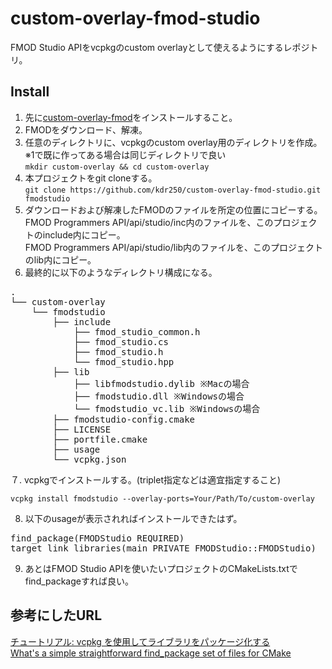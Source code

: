 # custom-overlay-fmod-studio
FMOD Studio APIをvcpkgのcustom overlayとして使えるようにするレポジトリ。

## Install
1. 先に[custom-overlay-fmod](https://github.com/kdr250/custom-overlay-fmod)をインストールすること。
2. FMODをダウンロード、解凍。
3. 任意のディレクトリに、vcpkgのcustom overlay用のディレクトリを作成。<br>※1で既に作ってある場合は同じディレクトリで良い<br>
  `mkdir custom-overlay && cd custom-overlay`
4. 本プロジェクトをgit cloneする。<br>
  `git clone https://github.com/kdr250/custom-overlay-fmod-studio.git fmodstudio`
5. ダウンロードおよび解凍したFMODのファイルを所定の位置にコピーする。<br>
  FMOD Programmers API/api/studio/inc内のファイルを、このプロジェクトのinclude内にコピー。<br>
  FMOD Programmers API/api/studio/lib内のファイルを、このプロジェクトのlib内にコピー。
6. 最終的に以下のようなディレクトリ構成になる。
<pre>
.
└── custom-overlay
    └── fmodstudio
        ├── include
            ├── fmod_studio_common.h
            ├── fmod_studio.cs
            ├── fmod_studio.h
            └── fmod_studio.hpp
        ├── lib
            ├── libfmodstudio.dylib ※Macの場合
            ├── fmodstudio.dll ※Windowsの場合
            └── fmodstudio_vc.lib ※Windowsの場合
        ├── fmodstudio-config.cmake
        ├── LICENSE
        ├── portfile.cmake
        ├── usage
        └── vcpkg.json
</pre>
７. vcpkgでインストールする。(triplet指定などは適宜指定すること)<br>
```
vcpkg install fmodstudio --overlay-ports=Your/Path/To/custom-overlay
```

8. 以下のusageが表示されればインストールできたはず。<br>
<pre>
find_package(FMODStudio REQUIRED)
target_link_libraries(main PRIVATE FMODStudio::FMODStudio)
</pre>

9. あとはFMOD Studio APIを使いたいプロジェクトのCMakeLists.txtでfind_packageすれば良い。

## 参考にしたURL
[チュートリアル: vcpkg を使用してライブラリをパッケージ化する](https://learn.microsoft.com/ja-jp/vcpkg/get_started/get-started-packaging?pivots=shell-bash)<br>
[What's a simple straightforward find_package set of files for CMake](https://stackoverflow.com/questions/73830279/whats-a-simple-straightforward-find-package-set-of-files-for-cmake)
